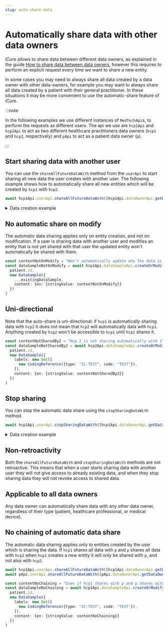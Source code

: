 ```yaml
---
slug: auto-share-data
---
```


# Automatically share data with other data owners

iCure allows to share data between different data owners, as explained in the guide 
[How to share data between data owners](./share-data), however this requires to perform an explicit request every time
we want to share a new entity. 

In some cases you may need to always share all data created by a data owner with other data-owners, for example you may
want to always share all data created by a patient with their general practitioner. 
In these situations it may be more convenient to use the automatic-share feature of iCure. 

:::note

In the following examples we use different instances of `MedTechApi`s, to perform the requests as different users.
The api we use are `hcp1Api` and `hcp2Api` to act as two different healthcare practitioners data owners (`hcp1` and
`hcp2`, respectively) and `pApi` to act as a patient data owner (`p`).

:::

## Start sharing data with another user

You can use the `shareAllFutureDataWith` method from the `userApi` to start sharing all new data the user creates with
another user.
The following example shows how to automatically share all new entities which will be created by `hcp1` with `hcp2`. 

<!-- file://code-samples/how-to/auto-share/index.mts snippet:auto share-->
```typescript
await hcp1Api.userApi.shareAllFutureDataWith([hcp1Api.dataOwnerApi.getDataOwnerIdOf(hcp2User)])
```

<details>
    <summary>Data creation example</summary>

<!-- file://code-samples/how-to/auto-share/index.mts snippet:sample creation-->
```typescript
const note = 'Winter is coming'
const patient = await hcp1Api.patientApi.createOrModifyPatient(
  new Patient({ firstName: 'John', lastName: 'Snow', note }),
)
// patient is already accessibly by hcp2
const contentString = "Hello world"
const dataSample = await hcp1Api.dataSampleApi.createOrModifyDataSampleFor(
  patient.id,
  new DataSample({
    labels: new Set([
      new CodingReference({type: "IC-TEST", code: "TEST"}),
    ]),
    content: {en: {stringValue: contentString}}
  })
)
// dataSample is already accessibly by hcp2
```
</details>

## No automatic share on modify

The automatic data sharing applies only on entity creation, and not on modification. If a user is sharing data with 
another user and modifies an entity that is not yet shared with that user the updated entity won't automatically be 
shared with them.

<!-- file://code-samples/how-to/auto-share/index.mts snippet:not on modify-->
```typescript
const contentNotOnModify = "Won't automatically update who the data is shared with on modify"
const dataSampleNotOnModify = await hcp1Api.dataSampleApi.createOrModifyDataSampleFor(
  patient.id,
  new DataSample({
    ...existingDataSample,
    content: {en: {stringValue: contentNotOnModify}}
  })
)
```

## Uni-directional

Note that the auto-share is uni-directional: if `hcp1` is automatically sharing data with `hcp2` it does not mean that
`hcp2` will automatically data with `hcp1`. Anything created by `hcp2` won't be accessible to `hcp1` until `hcp2` shares
it.

<!-- file://code-samples/how-to/auto-share/index.mts snippet:one directional-->
```typescript
const contentNotSharedBy2 = "Hcp 2 is not sharing automatically with 1"
const dataSampleNotSharedBy2 = await hcp2Api.dataSampleApi.createOrModifyDataSampleFor(
  patient.id,
  new DataSample({
    labels: new Set([
      new CodingReference({type: "IC-TEST", code: "TEST"}),
    ]),
    content: {en: {stringValue: contentNotSharedBy2}}
  })
)
```

## Stop sharing

You can stop the automatic data share using the `stopSharingDataWith` method.

<!-- file://code-samples/how-to/auto-share/index.mts snippet:stop auto share-->
```typescript
await hcp1Api.userApi.stopSharingDataWith([hcp1Api.dataOwnerApi.getDataOwnerIdOf(hcp2User)])
```

<details>
    <summary>Data creation example</summary>

<!-- file://code-samples/how-to/auto-share/index.mts snippet:sample no share-->
```typescript
const contentNotSharedAnymore = "Hcp 1 stopped sharing data automatically with 2"
const dataSampleNotSharedAnymore = await hcp1Api.dataSampleApi.createOrModifyDataSampleFor(
  patient.id,
  new DataSample({
    labels: new Set([
      new CodingReference({type: "IC-TEST", code: "TEST"}),
    ]),
    content: {en: {stringValue: contentNotSharedAnymore}}
  })
)
```
</details>

## Non-retroactivity

Both the `shareAllFutureDataWith` and `stopSharingDataWith` methods are not retroactive. This means that when a user
starts sharing data with another user they will not give access to already existing data, and when they stop sharing 
data they will not revoke access to shared data.

## Applicable to all data owners

Any data owner can automatically share data with any other data owner, regardless of their type (patient, healthcare 
professional, or medical device).

## No chaining of automatic data share

The automatic data sharing applies only to entities created by the user which is sharing the data. If `hcp1` shares all 
data with `p` and `p` shares all data with `hcp2` when `hcp1` creates a new entity it will only be shared with `p`, and
not also with `hcp2`.

<!-- file://code-samples/how-to/auto-share/index.mts snippet:share chain-->
```typescript
await hcp1Api.userApi.shareAllFutureDataWith([hcp1Api.dataOwnerApi.getDataOwnerIdOf(pUser)])
await pApi.userApi.shareAllFutureDataWith([pApi.dataOwnerApi.getDataOwnerIdOf(hcp2User)])

const contentNoChaining = "Even if hcp1 shares with p and p shares with hcp2, hcp2 won't have automatic access to the data"
const dataSampleNoChaining = await hcp1Api.dataSampleApi.createOrModifyDataSampleFor(
  patient.id,
  new DataSample({
    labels: new Set([
      new CodingReference({type: "IC-TEST", code: "TEST"}),
    ]),
    content: {en: {stringValue: contentNoChaining}}
  })
)
```
